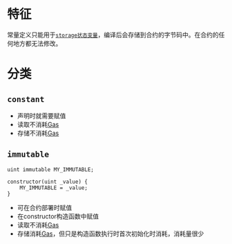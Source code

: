 # 特征
常量定义只能用于[`storage状态变量`](变量类型.md#存储位置#`storage`)，编译后会存储到合约的字节码中。在合约的任何地方都无法修改。

# 分类

## `constant`
- 声明时就需要赋值
- 读取不消耗[Gas](Gas.md)
- 存储不消耗[Gas](Gas.md)
## `immutable`

```sol
uint immutable MY_IMMUTABLE;

constructor(uint _value) {
    MY_IMMUTABLE = _value;
}
```
- 可在合约部署时赋值
- 在constructor构造函数中赋值
- 读取不消耗[Gas](Gas.md)
- 存储消耗[Gas](Gas.md)，但只是构造函数执行时首次初始化时消耗，消耗量很少